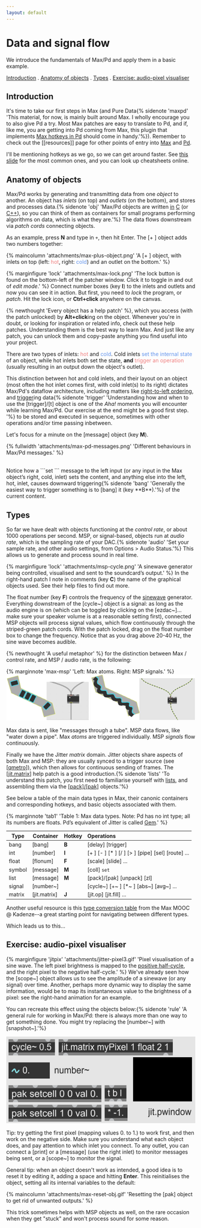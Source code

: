 ```yaml
---
layout: default
---
```


# Data and signal flow<!-- omit in toc -->

We introduce the fundamentals of Max/Pd and apply them in a basic example.

[Introduction](#introduction) . [Anatomy of objects](#anatomy-of-objects) . [Types](#types) . [Exercise: audio-pixel visualiser](#exercise-audio-pixel-visualiser)

## Introduction

It's time to take our first steps in Max (and Pure Data{% sidenote 'maxpd' 'This material, for now, is mainly built around Max. I wholly encourage you to also give Pd a try. Most Max patches are easy to translate to Pd, and if, like me, you are getting into Pd coming from Max, this plugin that implements [Max hotkeys in Pd](https://github.com/RVirmoors/maxhotkey-pd) should come in handy.'%}). Remember to check out the [[resources]] page for other points of entry into [Max](resources#max) and [Pd](resources#pd).

I'll be mentioning hotkeys as we go, so we can get around faster. See [this slide](slides/02-05-types-flow#3) for the most common ones, and you can look up cheatsheets online.

## Anatomy of objects

Max/Pd works by generating and transmitting data from one *object* to another. An object has *inlets* (on top) and *outlets* (on the bottom), and stores and processes data.{% sidenote 'obj' 'Max/Pd objects are written [in](https://github.com/Cycling74/max-sdk) [C](https://github.com/pure-data/externals-howto) (or [C++](https://github.com/Cycling74/min-devkit)), so you can think of them as containers for small programs performing algorithms on data, which is what they are.'%} The data flows downstream via *patch cords* connecting objects.

As an example, press **N** and type in ```+```, then hit Enter. The [+ ] object adds two numbers together:

{% maincolumn 'attachments/max-plus-object.png' 'A [+ ] object, with inlets on top (left: <span style="color:lightcoral">hot</span>, right: <span style="color:cornflowerblue">cold</span>) and an outlet on the bottom.' %}

{% marginfigure 'lock' 'attachments/max-lock.png' 'The lock button is found on the bottom-left of the patcher window. Click it to toggle in and out of *edit mode*.' %}
Connect number boxes (key **I**) to the inlets and outlets and now you can see it in action. But first, you need to *lock* the program, or *patch*. Hit the lock icon, or **Ctrl+click** anywhere on the canvas.

{% newthought 'Every object has a help patch' %}, which you access (with the patch unlocked) by **Alt+click**ing on the object. Whenever you're in doubt, or looking for inspiration or related info, check out these help patches. Understanding them is the best way to learn Max. And just like any patch, you can unlock them and copy-paste anything you find useful into your project.

There are two types of inlets: <span style="color:lightcoral">hot</span> and <span style="color:cornflowerblue">cold</span>. Cold inlets <span style="color:cornflowerblue">set the internal state</span> of an object, while hot inlets both set the state, **and** <span style="color:lightcoral">trigger an operation</span> (usually resulting in an output down the object's outlet).

This distinction between hot and cold inlets, and their layout on an object (most often the hot inlet comes first, with cold inlet(s) to its right) dictates Max/Pd's dataflow architecture, including matters like [right-to-left ordering](https://docs.cycling74.com/max8/tutorials/basicchapter05), and [trigger](https://docs.cycling74.com/max8/refpages/trigger)ing data{% sidenote 'trigger' 'Understanding how and when to use the [trigger]/[t] object is one of the *Aha!* moments you will encounter while learning Max/Pd. Our exercise at the end might be a good first step. '%} to be stored and executed in sequence, sometimes with other operations and/or time passing inbetween.

Let's focus for a minute on the [message] object (key **M**).

{% fullwidth 'attachments/max-pd-messages.png' 'Different behaviours in Max/Pd messages.' %}

<br/>
Notice how a ```set ``` message to the left input (or any input in the Max object’s right, cold, inlet) sets the content, and anything else into the left, hot, inlet, causes downward triggering{% sidenote 'bang' 'Generally the easiest way to trigger something is to [bang] it (key **B**).'%} of the current content.

## Types

So far we have dealt with objects functioning at the *control rate*, or about 1000 operations per second. MSP, or signal-based, objects run at *audio rate*, which is the sampling rate of your DAC.{% sidenote 'audio' 'Set your sample rate, and other audio settings, from Options > Audio Status.'%} This allows us to generate and process sound in real time. 

{% marginfigure 'lock' 'attachments/msp-cycle.png' 'A sinewave generator being controlled, visualised and sent to the soundcard’s output.' %}
In the right-hand patch I note in comments (key **C**) the name of the graphical objects used. See their help files to find out more.

The float number (key **F**) controls the frequency of the [sinewave](https://en.wikipedia.org/wiki/Sine_wave) generator. Everything downstream of the [cycle~] object is a signal: as long as the audio engine is on (which can be toggled by clicking on the [ezdac~]... make sure your speaker volume is at a reasonable setting first), connected MSP objects will process signal values, which flow continuously through the striped-green patch cords. With the patch locked, drag on the float number box to change the frequency. Notice that as you drag above 20-40 Hz, the sine wave becomes audible.

{% newthought 'A useful metaphor' %} for the distinction between Max / control rate, and MSP / audio rate, is the following:

{% marginnote 'max-msp' 'Left: Max atoms. Right: MSP signals.' %}
<img style="width:44%"  src="attachments/max-tube.png">
<img style="width:55%"  src="attachments/msp-pipe.png">

Max data is sent, like "messages through a tube". MSP data flows, like "water down a pipe". Max *atoms* are triggered individually. MSP *signals* flow continuously.

Finally we have the Jitter *matrix* domain. Jitter objects share aspects of both Max and MSP: they are usually synced to a trigger source (see [[qmetro](https://docs.cycling74.com/max8/refpages/qmetro)]), which then allows for continuous sending of frames. The [[jit.matrix](https://docs.cycling74.com/max8/refpages/jit.matrix)] help patch is a good introduction.{% sidenote 'lists' 'To understand this patch, you first need to familiarise yourself with [lists](https://docs.cycling74.com/max8/tutorials/basicchapter03), and assembling them via the [[pack]/[pak]](https://docs.cycling74.com/max8/refpages/pac) objects.'%}

See below a table of the main data types in Max, their canonic containers and corresponding hotkeys, and basic objects associated with them.

{% marginnote 'tab1' 'Table 1: Max data types. Note: Pd has no int type; all its numbers are floats. Pd’s equivalent of Jitter is called [Gem](https://puredata.info/downloads/gem/).' %}

| Type | Container | Hotkey | Operations |
|---|---|-|:---|
|bang|[bang]|**B**|[delay] [trigger]|
|int|[number]|**I**| [+ ] [- ] [* ] [/ ] [> ] [pipe] [sel] [route] ... |
|float|[flonum]|**F**| [scale] [slide] ... |
|symbol|[message]|**M**| [coll] ```set ``` |
|list|[message]|**M**| [pack]/[pak] [unpack] [zl] |
|signal|[number~]| | [cycle~] [+~ ] [*~ ] [abs~] [avg~] ... |
|matrix|[jit.matrix]| **J** | [jit.op] [jit.fill] ... | 

Another useful resource is this [type conversion table](https://www.kadenze.com/courses/programming-max-structuring-interactive-software-for-digital-arts-i/resources/1777) from the Max MOOC @ Kadenze--a great starting point for navigating between different types. 

Which leads us to this...

## Exercise: audio-pixel visualiser

{% marginfigure 'jitpix' 'attachments/jitter-pixel3.gif' 'Pixel visualisation of a sine wave. The left pixel brightness is mapped to the [positive half-cycle](https://www.electronics-tutorials.ws/wp-content/uploads/2018/05/waveforms-tim1.gif), and the right pixel to the negative half-cycle.' %}
We've already seen how the [scope~] object allows us to see the amplitude of a sinewave (or any signal) over time. Another, perhaps more dynamic way to display the same information, would be to map its instantaneous value to the brightness of a pixel: see the right-hand animation for an example.

You can recreate this effect using the objects below:{% sidenote 'rule' 'A general rule for working in Max/Pd: there is always more than one way to get something done. You might try replacing the [number~] with [snapshot~].'%}

![](attachments/msp-jit-objects.png)

Tip: try getting the first pixel (mapping values 0. to 1.) to work first, and then work on the negative side. Make sure you understand what each object does, and pay attention to which inlet you connect. To any outlet, you can connect a [print] or a [message] (use the right inlet) to monitor messages being sent, or a [scope~] to monitor the signal.

General tip: when an object doesn't work as intended, a good idea is to reset it by editing it, adding a space and hitting **Enter**. This reinitialises the object, setting all its internal variables to the default:

{% maincolumn 'attachments/max-reset-obj.gif' 'Resetting the [pak] object to get rid of unwanted outputs.' %}

This trick sometimes helps with MSP objects as well, on the rare occasion when they get "stuck" and won't process sound for some reason.


